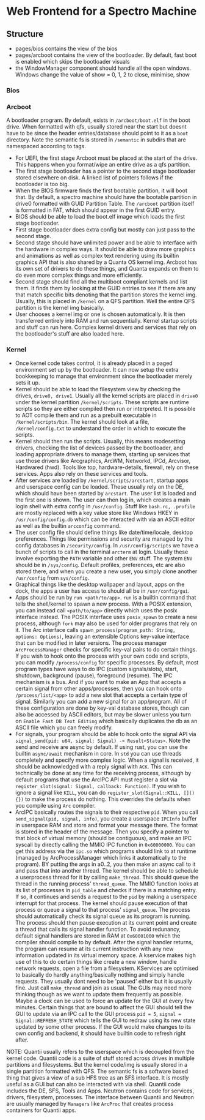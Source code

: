 # Web Frontend for a Spectro Machine

## Structure
- pages/bios contains the view of the bios
- pages/arcboot contains the view of the bootloader. By default, fast boot is enabled which skips the bootloader visuals
- the WindowManager component should handle all the open windows. Windows change the value of show = 0, 1, 2 to close, minimise, show

### Bios

### Arcboot
A bootloader program. By default, exists in `/arcboot/boot.elf` in the boot drive. When formatted with qfs, usually stored near the start but doesnt have to be since the header entries/database should point to it as a `boot` directory.
Note the semantic fs is stored in `/semantic` in subdirs that are namespaced according to tags.
- For UEFI, the first stage Arcboot must be placed at the start of the drive. This happens when you format/wipe an entire drive as a qfs partition.
- The first stage bootloader has a pointer to the second stage bootloader stored elsewhere on disk. A linked list of pointers follows if the bootloader is too big.
- When the BIOS firmware finds the first bootable partition, it will boot that. By default, a spectro machine should have the bootable partition in drive0 formatted with GUID Partition Table. The `/arcboot` partition itself is formatted in FAT, which should appear in the first GUID entry.
- BIOS should be able to load the boot.elf image which loads the first stage bootloader.
- First stage bootloader does extra config but mostly can just pass to the second stage.
- Second stage should have unlimited power and be able to interface with the hardware in complex ways. It should be able to draw more graphics and animations as well as complex text rendering using its builtin graphics API that is also shared by a Quanta OS kernel img. Arcboot has its own set of drivers to do these things, and Quanta expands on them to do even more complex things and more efficiently.
- Second stage should find all the multiboot compliant kernels and list them. It finds them by looking at the GUID entries to see if there are any that match specific bits denoting that the partition stores the kernel img. Usually, this is placed in `/kernel` on a QFS partition. Well the entire QFS partition is the kernel img basically.
- User chooses a kernel img or one is chosen automatically. It is then transferred entirely into RAM and run sequentially. Kernel startup scripts and stuff can run here. Complex kernel drivers and services that rely on the bootloader's stuff are also loaded here.

### Kernel
- Once kernel code takes control, it is already placed in a paged environment set up by the bootloader. It can now setup the extra bookkeeping to manage that environment since the bootloader merely sets it up.
- Kernel should be able to load the filesystem view by checking the drives, `drive0, drive1`. Usually all the kernel scripts are placed in `drive0` under the kernel partition `/kernel/scripts`. These scripts are runtime scripts so they are either compiled then run or interpreted. It is possible to AOT compile them and run as a prebuilt executable in `/kernel/scripts/bin`. The kernel should look at a file, `/kernel/config.txt` to understand the order in which to execute the scripts.
- Kernel should then run the scripts. Usually, this means modesetting drivers, checking the list of devices passed by the bootloader, and loading appropriate drivers to manage them, starting up services that use those drivers like Arcgraphics, ArcWM, Networkd, IPCd, Arcvisor, Hardwared (hwd). Tools like top, hardware-details, firewall, rely on these services. Apps also rely on these services and tools.
- After services are loaded by `/kernel/scripts/arcstart`, startup apps and userspace config can be loaded. These usually rely on the DE, which should have been started by `arcstart`. The user list is loaded and the first one is shown. The user can then log in, which creates a main login shell with extra config in `/usr/config`. Stuff like `bash.rc, .profile` are mostly replaced with a key value store like Windows HKEY in `/usr/config/config.db` which can be interacted with via an ASCII editor as well as the builtin `arcconfig` command.
- The user config file should define things like date/time/locale, desktop preferences. Things like permissions and security are managed by the config databases in `/security/config`. In `/usr/config/scripts` we have a bunch of scripts to call in the terminal `arcterm` at login. Usually these involve exporting the `PATH` variable and other `ENV` stuff. The system `ENV` should be in `/sys/config`. Default profiles, preferences, etc are also stored there, and when you create a new user, you simply clone another `/usr/config` from `sys/config`.
- Graphical things like the desktop wallpaper and layout, apps on the dock, the apps a user has access to should all be in `/usr/config/gui`.
- Apps should be run by `run <path/to/app>`. `run` is a builtin command that tells the shell/kernel to spawn a new process. With a POSIX extension, you can instead call `<path/to/app>` directly which uses the posix interface instead. The POSIX interface uses `posix_spawn` to create a new process, although `fork` may also be used for older programs that rely on it. The Arc interface calls `spawn_process(program_path: String, options: Options)`, leaving an extensible Options key-value interface that can be modified in later versions. The process manager `ArcProcessManager` checks for specific key-val pairs to do certain things. If you wish to hook onto the process with your own code and scripts, you can modify `/process/config` for specific processes. By default, most program types have ways to do IPC (custom signals/slots), start, shutdown, background (pause), foreground (resume). The IPC mechanism is a bus. And if you want to make an App that accepts a certain signal from other apps/processes, then you can hook onto `/process/list/<app>` to add a new slot that accepts a certain type of signal. Similarly you can add a new signal for an app/program. All of these configuration are done by key-val database stores, though can also be accessed by ASCII editors, but may be slower unless you turn on `Enable Fast DB Text Editing` which basically duplicates the db as an ASCII file which you can freely modify. 
- For signals, your program should be able to hook onto the signal API via `signal_send(pid: u64, signal: Signal) -> Result<Status>`. Note the send and receive are async by default. If using rust, you can use the builtin `async/await` mechanism in core. In `std` you can use threads completely and specify more complex logic. When a signal is received, it should be acknowledged with a reply signal with `ACK`. This can technically be done at any time for the receiving process, although by default programs that use the ArcIPC API must register a slot via `register_slot(signal: Signal, callback: Function)`. If you wish to ignore a signal like `KILL`, you can do `register_slot(Signal::KILL, []() {})` to make the process do nothing. This overrides the defaults when you compile using `Arc` compiler.
- ArcIPC basically routes the signals to their respective `pid`. When you call `send_signal(pid, signal, info)`, you create a userspace `IPCInfo` buffer in userspace RAM and store and format your message there. The format is stored in the header of the message. Then you specify a pointer to that block of virtual memory (should be contiguous), and make an IPC syscall by directly calling the MMIO IPC function in `0x60000000`. You can get this address via the `ipc.so` which programs should link to at runtime (managed by ArcProcessManager which links it automatically to the program). BY putting the args in a0..2, you then make an async call to it and pass that into another thread. The kernel should be able to schedule a userprocess thread for it by calling `make_thread`. This should queue the thread in the running process' `thread_queue`. The MMIO function looks at its list of processes in `pid_table` and checks if there is a matching entry. If so, it continues and sends a request to the `pid` by making a userspace interrupt for that process. The kernel should pause execution of that process or queue a signal to that process' `signal_queue`. The process should automatically check its signal queue as its program is running. The process should then pause execution at its current point and create a thread that calls its signal handler function. To avoid redunancy, default  signal handlers are stored in RAM at `0x60001000` which the compiler should compile to by default. After the signal handler returns, the program can resume at its current instruction with any new information updated in its virtual memory space. A kservice makes high use of this to do certain things like create a new window, handle network requests, open a file from a filesystem. KServices are optimised to basically do hardly anything/basically nothing and simply handle requests. They usually dont need to be 'paused' either but it is usually fine. Just call `make_thread` and join as usual. The GUIs may need more thinking though as we want to update them frequently as possible. Maybe a clock can be used to force an update for the GUI at every few minutes. Certain things that are bound to affect the GUI should tell the GUI to update via an IPC call to the GUI process `pid = 5`, `signal = Signal::REFRESH_STATE` which tells the GUI to redraw using its new state updated by some other process. If the GUI would make changes to its own config and backend, it should have builtin code to refresh right after.

NOTE: Quantii usually refers to the userspace which is decoupled from the kernel code. Quantii code is a suite of stuff stored across drives in multiple partitions and filesystems. But the kernel code/img is usually stored in a single partition formatted with QFS. The semantic fs is a software based thing that gives a view of a sub HFS tree as an SFS interface. It is mostly useful as a GUI but can also be interacted with via shell. Quantii code includes the DE, SFS, Tools and Apps. Neutron contains code for services, drivers, filesystem, processes. The interface between Quantii and Neutron are usually managed by `Managers` like `ArcProc` that creates process containers for Quantii apps.
